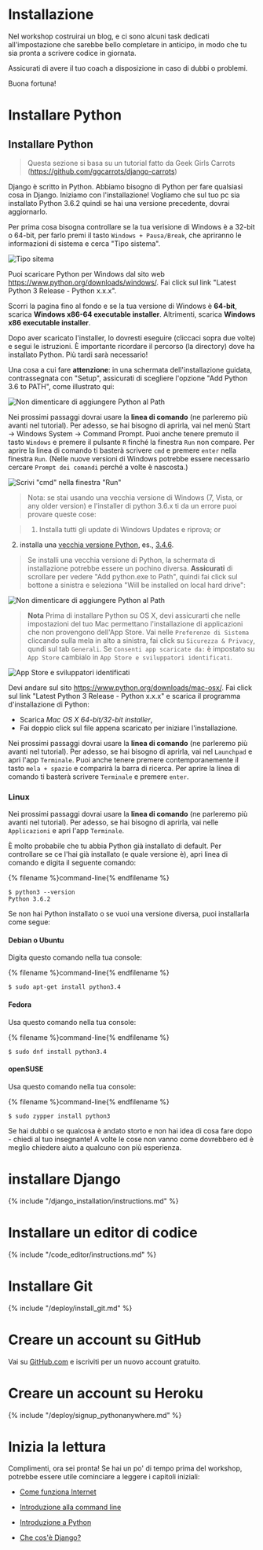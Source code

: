 # Installazione

Nel workshop costruirai un blog, e ci sono alcuni task dedicati all'impostazione che sarebbe bello completare in anticipo, in modo che tu sia pronta a scrivere codice in giornata.

Assicurati di avere il tuo coach a disposizione in caso di dubbi o problemi.

Buona fortuna!

# Installare Python

## Installare Python

> Questa sezione si basa su un tutorial fatto da Geek Girls Carrots (https://github.com/ggcarrots/django-carrots)

Django è scritto in Python. Abbiamo bisogno di Python per fare qualsiasi cosa in Django. Iniziamo con l'installazione! Vogliamo che sul tuo pc sia installato Python 3.6.2 quindi se hai una versione precedente, dovrai aggiornarlo.

<!--sec data-title="Windows" data-id="python_windows" data-collapse=true ces-->

Per prima cosa bisogna controllare se la tua verisione di Windows è a 32-bit o 64-bit, per farlo premi il tasto `Windows + Pausa/Break`, che apriranno le informazioni di sistema e cerca "Tipo sistema". 

![Tipo sitema](/installation/images/sistemtype.jpg)

Puoi scaricare Python per Windows dal sito web https://www.python.org/downloads/windows/. Fai click sul link "Latest Python 3 Release - Python x.x.x". 

Scorri la pagina fino al fondo e se la tua versione di Windows è **64-bit**, scarica **Windows x86-64 executable installer**. Altrimenti, scarica **Windows x86 executable installer**.

Dopo aver scaricato l'installer, lo dovresti eseguire (cliccaci sopra due volte) e segui le istruzioni. È importante ricordare il percorso (la directory) dove ha installato Python. Più tardi sarà necessario!

Una cosa a cui fare **attenzione**: in una schermata dell'installazione guidata, contrassegnata con "Setup", assicurati di scegliere l'opzione "Add Python 3.6 to PATH", come illustrato qui:

![Non dimenticare di aggiungere Python al Path](./images/python-installation-options.png)

Nei prossimi passaggi dovrai usare la **linea di comando** (ne parleremo più avanti nel tutorial). Per adesso, se hai bisogno di aprirla, vai nel menù Start → Windows System → Command Prompt. Puoi anche tenere premuto il tasto `Windows` e premere il pulsante `R` finché la finestra `Run` non compare. Per aprire la linea di comando ti basterà scrivere `cmd` e premere `enter` nella finestra `Run`.
(Nelle nuove versioni di Windows potrebbe essere necessario cercare `Prompt dei comandi` perché a volte è nascosta.)

![Scrivi "cmd" nella finestra "Run"](/installation/images/windows-plus-r.png)

>Nota: se stai usando una vecchia versione di Windows (7, Vista, or any older version) e l'installer di python 3.6.x ti da un errore puoi provare queste cose:

>1. Installa tutti gli update di Windows Updates e riprova; or
2. installa una [vecchia versione Python](https://www.python.org/downloads/windows/), es., [3.4.6](https://www.python.org/downloads/release/python-346/).

>Se installi una vecchia versione di Python, la schermata di installazione potrebbe essere un pochino diversa. **Assicurati** di scrollare per vedere "Add python.exe to Path", quindi fai click sul bottone a sinistra e seleziona "Will be installed on local hard drive":

![Non dimenticare di aggiungere Python al Path](/installation/images/add_python_to_windows_path.png)

<!--endsec-->

<!--sec data-title="OS X" data-id="python_OSX"
data-collapse=true ces-->

> **Nota** Prima di installare Python su OS X, devi assicurarti che nelle impostazioni del tuo Mac permettano l'installazione di applicazioni che non provengono dell'App Store. Vai nelle `Preferenze di Sistema` cliccando sulla mela in alto a sinistra, fai click su `Sicurezza & Privacy`, qundi sul tab `Generali`. Se `Consenti app scaricate da:` è impostato su `App Store` cambialo in `App Store e sviluppatori identificati`.

![App Store e sviluppatori identificati](./images/AppStore.png)

Devi andare sul sito https://www.python.org/downloads/mac-osx/. Fai click sul link "Latest Python 3 Release - Python x.x.x" e scarica il programma d'installazione di Python:

* Scarica *Mac OS X 64-bit/32-bit installer*,
* Fai doppio click sul file appena scaricato per iniziare l'installazione.

Nei prossimi passaggi dovrai usare la **linea di comando** (ne parleremo più avanti nel tutorial). Per adesso, se hai bisogno di aprirla, vai nel `Launchpad` e apri l'app `Terminale`. Puoi anche tenere premere contemporanemente il tasto `mela + spazio` e comparirà la barra di ricerca. Per aprire la linea di comando ti basterà scrivere `Terminale` e premere `enter`.

<!--endsec-->

<!--sec data-title="Linux" data-id="python_linux"
data-collapse=true ces-->

### Linux

Nei prossimi passaggi dovrai usare la **linea di comando** (ne parleremo più avanti nel tutorial). Per adesso, se hai bisogno di aprirla, vai nelle `Applicazioni` e apri l'app `Terminale`. 

È molto probabile che tu abbia Python già installato di default. Per controllare se ce l'hai già installato (e quale versione è), apri linea di comando e digita il seguente comando:

{% filename %}command-line{% endfilename %}
```
$ python3 --version
Python 3.6.2
```

Se non hai Python installato o se vuoi una versione diversa, puoi installarla come segue:

#### Debian o Ubuntu

Digita questo comando nella tua console:

{% filename %}command-line{% endfilename %}
```
$ sudo apt-get install python3.4
```    

#### Fedora

Usa questo comando nella tua console:

{% filename %}command-line{% endfilename %}
```
$ sudo dnf install python3.4
```  

#### openSUSE

Usa questo comando nella tua console:

{% filename %}command-line{% endfilename %}
```
$ sudo zypper install python3
```

<!--endsec-->

Se hai dubbi o se qualcosa è andato storto e non hai idea di cosa fare dopo - chiedi al tuo insegnante! A volte le cose non vanno come dovrebbero ed è meglio chiedere aiuto a qualcuno con più esperienza.

# installare Django

{% include "/django_installation/instructions.md" %}

# Installare un editor di codice

{% include "/code_editor/instructions.md" %}

# Installare Git

{% include "/deploy/install_git.md" %}

# Creare un account su GitHub

Vai su [GitHub.com](https://www.github.com) e iscriviti per un nuovo account gratuito.

# Creare un account su Heroku

{% include "/deploy/signup_pythonanywhere.md" %}

# Inizia la lettura

Complimenti, ora sei pronta! Se hai un po' di tempo prima del workshop, potrebbe essere utile cominciare a leggere i capitoli iniziali:

  * [Come funziona Internet](../how_the_internet_works/README.md)

  * [Introduzione alla command line](../intro_to_command_line/README.md)

  * [Introduzione a Python](../python_introduction/README.md)

  * [Che cos'è Django?](../django/README.md)
